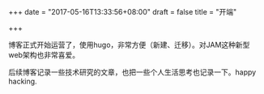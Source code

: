 +++
date = "2017-05-16T13:33:56+08:00"
draft = false
title = "开端"

+++

博客正式开始运营了，使用hugo，非常方便（新建、迁移）。对JAM这种新型web架构也非常喜爱。

后续博客记录一些技术研究的文章，也把一些个人生活思考也记录一下。happy hacking.